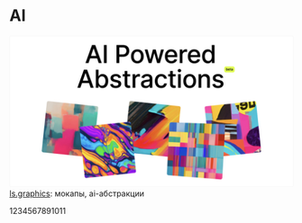 # AI

![Генератор абстракций](./ls.graphics.jpg)
[ls.graphics](https://www.ls.graphics/abstractions): мокапы, ai-абстракции

1234567891011